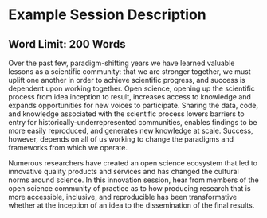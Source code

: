 # Example Session Description
## Word Limit: 200 Words

Over the past few, paradigm-shifting years we have learned valuable lessons as a scientific community: that we are stronger together, we must uplift one another in order to achieve scientific progress, and success is dependent upon working together. Open science, opening up the scientific process from idea inception to result, increases access to knowledge and expands opportunities for new voices to participate. Sharing the data, code, and knowledge associated with the scientific process lowers barriers to entry for historically-underrepresented communities, enables findings to be more easily reproduced, and generates new knowledge at scale. Success, however, depends on all of us working to change the paradigms and frameworks from which we operate.

Numerous researchers have created an open science ecosystem that led to innovative quality products and services and has changed the cultural norms around science. In this innovation session, hear from members of the open science community of practice as to how producing research that is more accessible, inclusive, and reproducible has been transformative whether at the inception of an idea to the dissemination of the final results. 
